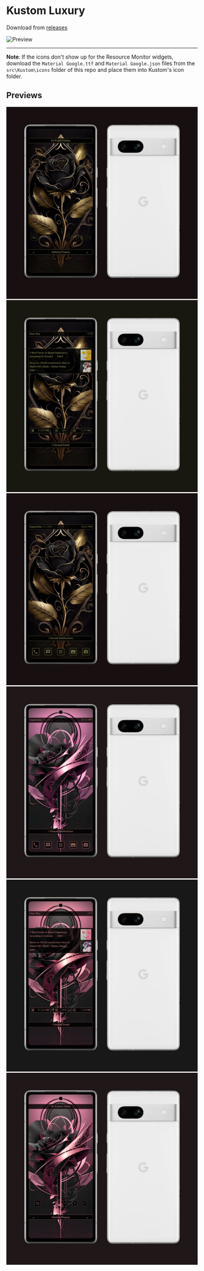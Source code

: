 # Kustom Luxury

Download from [releases][URL_1]

![Preview][URL_2]

---

**Note**: If the icons don't show up for the Resource Monitor widgets, download the `Material Google.ttf` and `Material Google.json` files from the `src\Kustom\icons` folder of this repo and place them into Kustom's icon folder.

## Previews

![1][Mockup_1]
![2][Mockup_2]
![3][Mockup_3]
![4][Mockup_4]
![5][Mockup_5] 
![6][Mockup_6]


[URL_1]: https://github.com/TBR-Development/Kustom-Luxury/releases
[URL_2]: https://user-images.githubusercontent.com/17615050/270206950-a062fc51-8ef7-4057-9192-5f1a447489da.png

[Mockup_1]: https://raw.githubusercontent.com/TBR-Development/Kustom-Luxury/main/.github/assets/Mockup.jpg
[Mockup_2]: https://raw.githubusercontent.com/TBR-Development/Kustom-Luxury/main/.github/assets/Mockup(1).jpg
[Mockup_3]: https://raw.githubusercontent.com/TBR-Development/Kustom-Luxury/main/.github/assets/Mockup(2).jpg
[Mockup_4]: https://raw.githubusercontent.com/TBR-Development/Kustom-Luxury/main/.github/assets/Mockup(3).jpg
[Mockup_5]: https://raw.githubusercontent.com/TBR-Development/Kustom-Luxury/main/.github/assets/Mockup(4).jpg
[Mockup_6]: https://raw.githubusercontent.com/TBR-Development/Kustom-Luxury/main/.github/assets/Mockup(5).jpg
